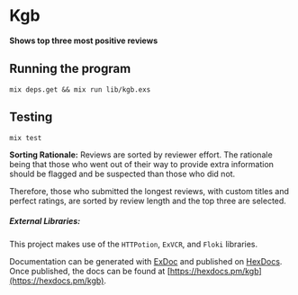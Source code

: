 # Kgb

**Shows top three most positive reviews**

## Running the program
```
mix deps.get && mix run lib/kgb.exs
```

## Testing
```
mix test
```

**Sorting Rationale:**
Reviews are sorted by reviewer effort.  The rationale being that those who went out of their way to provide extra information should be flagged and be suspected than those who did not.

Therefore, those who submitted the longest reviews, with custom titles and perfect ratings, are sorted by review length and the top three are selected.

##### External Libraries:
This project makes use of the `HTTPotion`, `ExVCR`, and `Floki` libraries.

Documentation can be generated with [ExDoc](https://github.com/elixir-lang/ex_doc)
and published on [HexDocs](https://hexdocs.pm). Once published, the docs can
be found at [https://hexdocs.pm/kgb](https://hexdocs.pm/kgb).

